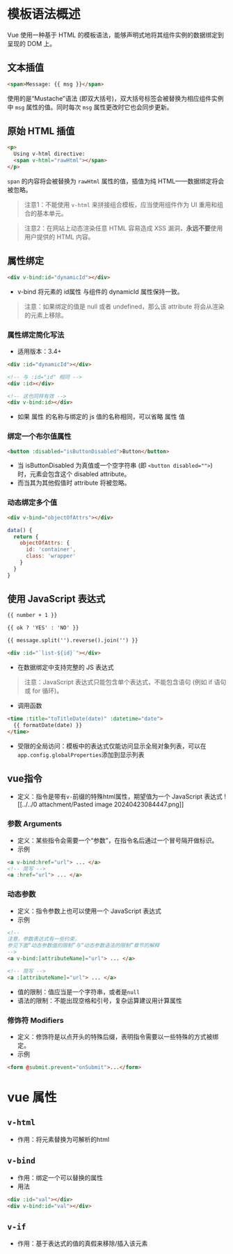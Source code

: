 # 模板语法概述

Vue 使用一种基于 HTML 的模板语法，能够声明式地将其组件实例的数据绑定到呈现的 DOM 上。

## 文本插值

```html
<span>Message: {{ msg }}</span>
```

使用的是“Mustache”语法 (即双大括号)，双大括号标签会被替换为相应组件实例中 `msg` 属性的值。同时每次 `msg` 属性更改时它也会同步更新。

## 原始 HTML 插值

```html
<p>
  Using v-html directive: 
  <span v-html="rawHtml"></span>
</p>
```

`span` 的内容将会被替换为 `rawHtml` 属性的值，插值为纯 HTML——数据绑定将会被忽略。

> 注意1：不能使用 `v-html` 来拼接组合模板，应当使用组件作为 UI 重用和组合的基本单元。

> 注意2：在网站上动态渲染任意 HTML 容易造成 XSS 漏洞，**永远不要**使用用户提供的 HTML 内容。

## 属性绑定

```html
<div v-bind:id="dynamicId"></div>
```

- v-bind 将元素的 id属性 与组件的 dynamicId 属性保持一致。

> 注意：如果绑定的值是 null 或者 undefined，那么该 attribute 将会从渲染的元素上移除。

### 属性绑定简化写法

- 适用版本：3.4+

```html
<div :id="dynamicId"></div>
```

```html
<!-- 与 :id="id" 相同 -->
<div :id></div>

<!-- 这也同样有效 -->
<div v-bind:id></div>
```

- 如果 属性 的名称与绑定的 js 值的名称相同，可以省略 属性 值

### 绑定一个布尔值属性

```html
<button :disabled="isButtonDisabled">Button</button>
```

- 当 isButtonDisabled 为真值或一个空字符串 (即 `<button disabled="">`) 时，元素会包含这个 disabled attribute。
- 而当其为其他假值时 attribute 将被忽略。

### 动态绑定多个值
```html
<div v-bind="objectOfAttrs"></div>
```

```js
data() {
  return {
    objectOfAttrs: {
      id: 'container',
      class: 'wrapper'
    }
  }
}
```

## 使用 JavaScript 表达式

```html
{{ number + 1 }}

{{ ok ? 'YES' : 'NO' }}

{{ message.split('').reverse().join('') }}

<div :id="`list-${id}`"></div>
```

- 在数据绑定中支持完整的 JS 表达式

> 注意：JavaScript 表达式只能包含单个表达式，不能包含语句 (例如 if 语句或 for 循环)。

- 调用函数
```html
<time :title="toTitleDate(date)" :datetime="date">
  {{ formatDate(date) }}
</time>
```

- 受限的全局访问：模板中的表达式仅能访问显示全局对象列表，可以在`app.config.globalProperties`添加到显示列表

## vue指令

- 定义：指令是带有`v-`前缀的特殊html属性，期望值为一个 JavaScript 表达式
![[../../0 attachment/Pasted image 20240423084447.png]]

### 参数 Arguments
- 定义：某些指令会需要一个“参数”，在指令名后通过一个冒号隔开做标识。
- 示例
```html
<a v-bind:href="url"> ... </a>
<!-- 简写 -->
<a :href="url"> ... </a>
```

### 动态参数
- 定义：指令参数上也可以使用一个 JavaScript 表达式
- 示例
```html
<!--
注意，参数表达式有一些约束，
参见下面“动态参数值的限制”与“动态参数语法的限制”章节的解释
-->
<a v-bind:[attributeName]="url"> ... </a>

<!-- 简写 -->
<a :[attributeName]="url"> ... </a>
```
- 值的限制：值应当是一个字符串，或者是`null`
- 语法的限制：不能出现空格和引号，复杂运算建议用计算属性

### 修饰符 Modifiers
- 定义：修饰符是以点开头的特殊后缀，表明指令需要以一些特殊的方式被绑定。
- 示例
```html
<form @submit.prevent="onSubmit">...</form>
```

# vue 属性
## `v-html`

- 作用：将元素替换为可解析的html

## `v-bind`

- 作用：绑定一个可以替换的属性
- 用法
```html
<div :id="val"></div>
<div v-bind:id="val"></div>
```

## `v-if`

- 作用：基于表达式的值的真假来移除/插入该元素

